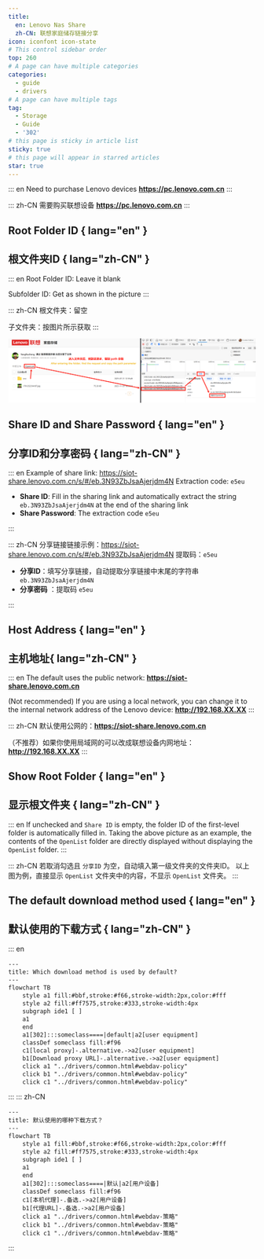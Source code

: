 ```yaml
---
title:
  en: Lenovo Nas Share
  zh-CN: 联想家庭储存链接分享
icon: iconfont icon-state
# This control sidebar order
top: 260
# A page can have multiple categories
categories:
  - guide
  - drivers
# A page can have multiple tags
tag:
  - Storage
  - Guide
  - '302'
# this page is sticky in article list
sticky: true
# this page will appear in starred articles
star: true
---
```


<!--@include: @/snippets/reverse-tip.md-->

::: en
Need to purchase Lenovo devices **https://pc.lenovo.com.cn**
:::

::: zh-CN
需要购买联想设备 **https://pc.lenovo.com.cn**
:::

## Root Folder ID { lang="en" }

## 根文件夹ID { lang="zh-CN" }

::: en
Root Folder ID: Leave it blank

Subfolder ID: Get as shown in the picture
:::

::: zh-CN
根文件夹：留空

子文件夹：按图片所示获取
:::

![](/img/drivers/lenovonasshare/lenovonasshare_fileid.png)

## Share ID and Share Password { lang="en" }

## 分享ID和分享密码 { lang="zh-CN" }

::: en
Example of share link: https://siot-share.lenovo.com.cn/s/#/eb.3N93ZbJsaAjerjdm4N Extraction code: `e5eu`

- **Share ID**: Fill in the sharing link and automatically extract the string `eb.3N93ZbJsaAjerjdm4N` at the end of the sharing link
- **Share Password**: The extraction code `e5eu`

:::

::: zh-CN
分享链接链接示例：https://siot-share.lenovo.com.cn/s/#/eb.3N93ZbJsaAjerjdm4N 提取码：`e5eu`

- **分享ID**：填写分享链接，自动提取分享链接中末尾的字符串 `eb.3N93ZbJsaAjerjdm4N`
- **分享密码** ：提取码 `e5eu`

:::

## Host Address { lang="en" }

## 主机地址{ lang="zh-CN" }

::: en
The default uses the public network: **https://siot-share.lenovo.com.cn**

(Not recommended) If you are using a local network, you can change it to the internal network address of the Lenovo device: **http://192.168.XX.XX**
:::

::: zh-CN
默认使用公网的：**https://siot-share.lenovo.com.cn**

（不推荐）如果你使用局域网的可以改成联想设备内网地址：**http://192.168.XX.XX**
:::

## Show Root Folder { lang="en" }

## 显示根文件夹 { lang="zh-CN" }

::: en
If unchecked and `Share ID` is empty, the folder ID of the first-level folder is automatically filled in.
Taking the above picture as an example, the contents of the `OpenList` folder are directly displayed without displaying the `OpenList` folder.
:::

::: zh-CN
若取消勾选且 `分享ID` 为空，自动填入第一级文件夹的文件夹ID。
以上图为例，直接显示 `OpenList` 文件夹中的内容，不显示 `OpenList` 文件夹。
:::

## The default download method used { lang="en" }

## 默认使用的下载方式 { lang="zh-CN" }

::: en

```mermaid
---
title: Which download method is used by default?
---
flowchart TB
    style a1 fill:#bbf,stroke:#f66,stroke-width:2px,color:#fff
    style a2 fill:#ff7575,stroke:#333,stroke-width:4px
    subgraph ide1 [ ]
    a1
    end
    a1[302]:::someclass====|default|a2[user equipment]
    classDef someclass fill:#f96
    c1[local proxy]-.alternative.->a2[user equipment]
    b1[Download proxy URL]-.alternative.->a2[user equipment]
    click a1 "../drivers/common.html#webdav-policy"
    click b1 "../drivers/common.html#webdav-policy"
    click c1 "../drivers/common.html#webdav-policy"
```

:::
::: zh-CN

```mermaid
---
title: 默认使用的哪种下载方式？
---
flowchart TB
    style a1 fill:#bbf,stroke:#f66,stroke-width:2px,color:#fff
    style a2 fill:#ff7575,stroke:#333,stroke-width:4px
    subgraph ide1 [ ]
    a1
    end
    a1[302]:::someclass====|默认|a2[用户设备]
    classDef someclass fill:#f96
    c1[本机代理]-.备选.->a2[用户设备]
    b1[代理URL]-.备选.->a2[用户设备]
    click a1 "../drivers/common.html#webdav-策略"
    click b1 "../drivers/common.html#webdav-策略"
    click c1 "../drivers/common.html#webdav-策略"
```

:::
